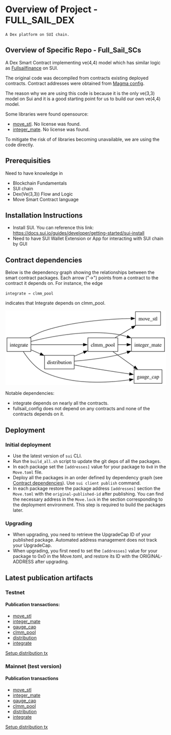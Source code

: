 # Overview of Project - FULL_SAIL_DEX

    A Dex platform on SUI chain.

## Overview of Specific Repo - Full_Sail_SCs

A Dex Smart Contract implementing ve(4,4) model which has similar logic as [Fullsailfinance](https://fullsailfinance.io/) on SUI.

The original code was decompiled from contracts existing deployed contracts. Contract addresses were obtained
from [Magma config](https://github.com/MagmaFinanceIO/magma_clmm_sdk/blob/main/src/config/mainnet.ts).

The reason why we are using this code is because it is the only ve(3,3) model on Sui and it is a good starting point for us to build our own ve(4,4) model.

Some libraries were found opensource:
    
- [move_stl](https://github.com/FullsailFinanceIO/move-stl). No license was found.
- [integer_mate](https://github.com/FullsailFinanceIO/integer-mate). No license was found.

To mitigate the risk of of libraries becoming unavailable, we are using the code directly.

## Prerequisities

Need to have knowledge in
- Blockchain Fundamentals
- SUI chain
- Dex(Ve(3,3)) Flow and Logic
- Move Smart Contract language

## Installation Instructions

- Install SUI. You can reference this link: https://docs.sui.io/guides/developer/getting-started/sui-install
- Need to have SUI Wallet Extension or App for interacting with SUI chain by GUI

## Contract dependencies

Below is the dependency graph showing the relationships between the smart contract packages. Each arrow ("→") points from a contract to the contract it depends on. For instance, the edge

`integrate → clmm_pool`

indicates that Integrate depends on clmm_pool.

![Dependency Graph](dependency_graph.svg)

Notable dependencies:
- integrate depends on nearly all the contracts.
- fullsail_config does not depend on any contracts and none of the contracts depends on it.

## Deployment

### Initial deployment
- Use the latest version of `sui` CLI.
- Run the `build_all.sh` script to update the git deps of all the packages.
- In each package set the `[addresses]` value for your package to `0x0` in the `Move.toml` file.
- Deploy all the packages in an order defined by dependency graph (see [Contract dependencies](#contract-dependencies)). 
Use `sui client publish` command.
- In each package restore the package address `[addresses]` section the `Move.toml` with the `original-published-id` after publishing.
You can find the necessary address in the `Move.lock` in the section corresponding to the deployment environment. 
This step is required to build the packages later.

### Upgrading
- When upgrading, you need to retrieve the UpgradeCap ID of your published package. Automated address management does not track your UpgradeCap.
- When upgrading, you first need to set the `[addresses]` value for your package to 0x0 in the Move.toml, and restore its ID with the ORIGINAL-ADDRESS after upgrading.

## Latest publication artifacts

### Testnet

#### Publication transactions:

- [move_stl](https://testnet.suivision.xyz/txblock/GmnSDVgMEj9FhMBZr4KDeqbSKZmDydfbXSqgA8ToUg1C)
- [integer_mate](https://testnet.suivision.xyz/txblock/58sGFmxKmD7rdKcGWJTKvv61EjYLGn5uAELmphQ6MFga)
- [gauge_cap](https://testnet.suivision.xyz/txblock/Wi57YbH9vRspiEc9LL22NxDjxnQXTV1igShdpzKXvpD)
- [clmm_pool](https://testnet.suivision.xyz/txblock/JDixgrY2ukAH7osgCeJX8YfTeq9xSEPE68VJPmF1EBJs)
- [distribution](https://testnet.suivision.xyz/txblock/ECihTgcyGtTsQdDDs6SjC9x2616brY6jnq4sZnSQc23R)
- [integrate](https://testnet.suivision.xyz/txblock/7FhEtcJBxGJGyntVUwMkemhqgGEZZwgUL63M3xSqwDDb)

[Setup distribution tx](https://testnet.suivision.xyz/txblock/6Z1DjeSo25XEu48MSteNSSmkv1MAD17hH5w1D3YckaL7)

### Mainnet (test version)

#### Publication transactions

- [move_stl](https://suivision.xyz/txblock/DJSKVGhe4Zc27dbWHjq4QVyoXGxXePKTZJMahpxsKssf)
- [integer_mate](https://suivision.xyz/txblock/7KCHahBXG6hfFMnRwNfnWg4Zy6QpWK5qK3cDgg7DcR8R)
- [gauge_cap](https://suivision.xyz/txblock/EgSaGcfSMcqemH9QgcQrwquue4kbCWxEiHnfzTcnQwsP)
- [clmm_pool](https://suivision.xyz/txblock/CuoZkRJNFEqZrA9oByC83BMdhxcHTeLpCaBPjQCyyUpA)
- [distribution](https://suivision.xyz/txblock/CbKBgFnwjhEPemt7LCB9qmpXUEST5BUyyuUJVmapTMRe)
- [integrate](https://suivision.xyz/txblock/Es3DqkbX1cibjToEmiWcd1awpAh763mb36amNAuAm3Xh)

[Setup distribution tx](https://suivision.xyz/txblock/76dT6eHyzTiXR4fe14pzAASeEpq2FnX6DBkpcLATVBrQ)

